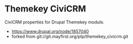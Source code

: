 # Themekey CiviCRM

CiviCRM properties for Drupal Themekey module.

* https://www.drupal.org/node/1857040
* forked from git://git.mayfirst.org/ptp/themekey_civicrm.git
